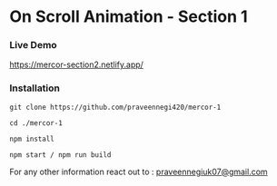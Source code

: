 # On Scroll Animation - Section 1

### Live Demo
https://mercor-section2.netlify.app/

### Installation

```
git clone https://github.com/praveennegi420/mercor-1

cd ./mercor-1

npm install

npm start / npm run build

```

For any other information react out to : praveennegiuk07@gmail.com
